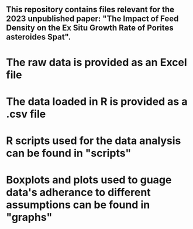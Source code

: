## This repository contains files relevant for the 2023 unpublished paper: "The Impact of Feed Density on the Ex Situ Growth Rate of Porites asteroides Spat".
# The raw data is provided as an Excel file
# The data loaded in R is provided as a .csv file
# R scripts used for the data analysis can be found in "scripts"
# Boxplots and plots used to guage data's adherance to different assumptions can be found in "graphs" 
